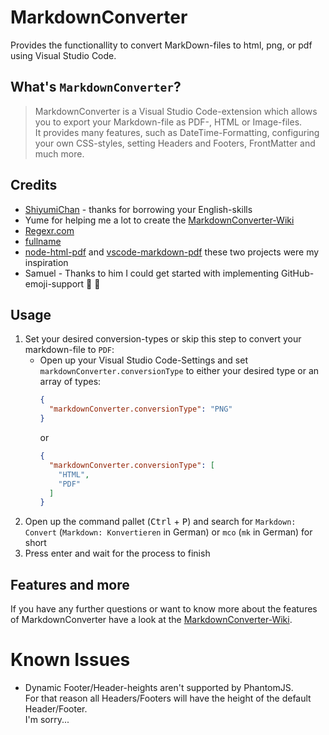 # MarkdownConverter

Provides the functionallity to convert MarkDown-files to html, png, or pdf using Visual Studio Code.

## What's `MarkdownConverter`?

> MarkdownConverter is a Visual Studio Code-extension which allows you to export your Markdown-file as PDF-, HTML or Image-files.  
> It provides many features, such as DateTime-Formatting, configuring your own CSS-styles, setting Headers and Footers, FrontMatter and much more.

## Credits
 - [ShiyumiChan][Shiyu] - thanks for borrowing your English-skills
 - Yume for helping me a lot to create the [MarkdownConverter-Wiki][MarkdownConverterWiki]
 - [Regexr.com][RegexR]
 - [fullname]
 - [node-html-pdf] and [vscode-markdown-pdf] these two projects were my inspiration
 - Samuel - Thanks to him I could get started with implementing GitHub-emoji-support :tada: :tada:

## Usage

 1. Set your desired conversion-types or skip this step to convert your markdown-file to `PDF`:
      - Open up your Visual Studio Code-Settings and set `markdownConverter.conversionType` to either your desired type or an array of types:  
        ```json
        {
          "markdownConverter.conversionType": "PNG"
        }
        ```
        or
        ```json
        {
          "markdownConverter.conversionType": [
            "HTML",
            "PDF"
          ]
        }
        ```
 2. Open up the command pallet (<kbd>Ctrl</kbd> + <kbd>P</kbd>) and search for `Markdown: Convert` (`Markdown: Konvertieren` in German) or `mco` (`mk` in German) for short
 3. Press enter and wait for the process to finish

## Features and more

If you have any further questions or want to know more about the features of MarkdownConverter have a look at the [MarkdownConverter-Wiki][MarkdownConverterWiki].

# Known Issues

  - Dynamic Footer/Header-heights aren't supported by PhantomJS.  
    For that reason all Headers/Footers will have the height of the default Header/Footer.  
    I'm sorry...

<!--- References -->
[Shiyu]: https://shiyumichan.deviantart.com/
[RegexR]: http://regexr.com/
[fullname]: https://www.npmjs.com/package/fullname
[node-html-pdf]: https://github.com/marcbachmann/node-html-pdf
[vscode-markdown-pdf]: https://github.com/yzane/vscode-markdown-pdf
[MarkdownConverterWiki]: https://github.com/manuth/MarkdownConverter/wiki
